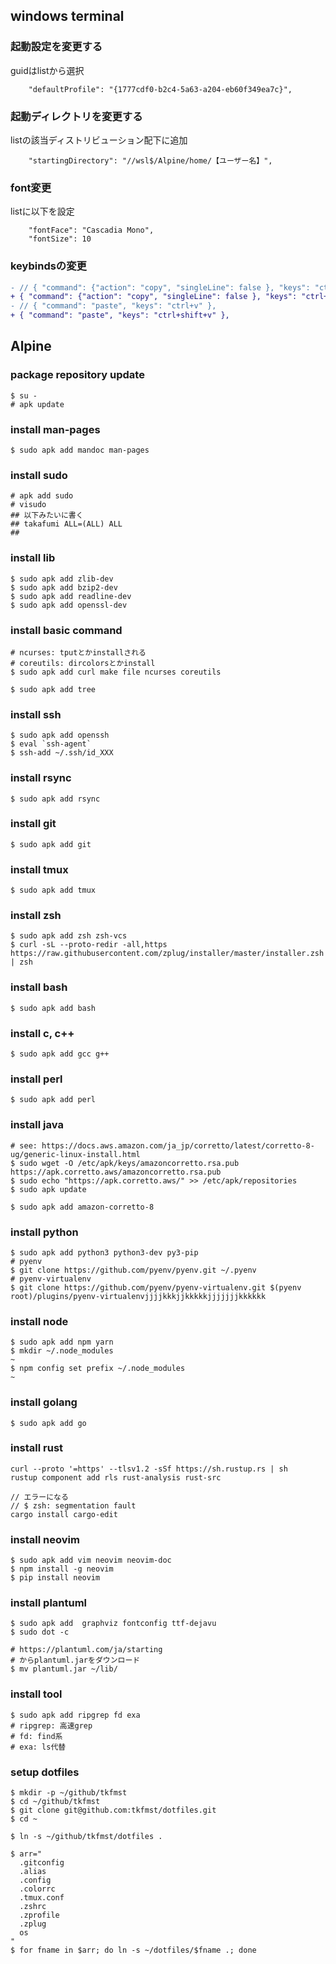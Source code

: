 ## windows terminal

### 起動設定を変更する

guidはlistから選択
```
    "defaultProfile": "{1777cdf0-b2c4-5a63-a204-eb60f349ea7c}",
```

### 起動ディレクトリを変更する

listの該当ディストリビューション配下に追加
```
    "startingDirectory": "//wsl$/Alpine/home/【ユーザー名】",
```

### font変更

listに以下を設定
```
    "fontFace": "Cascadia Mono",
    "fontSize": 10
```

### keybindsの変更 

```diff
- // { "command": {"action": "copy", "singleLine": false }, "keys": "ctrl+c" },
+ { "command": {"action": "copy", "singleLine": false }, "keys": "ctrl+shift+c" },
- // { "command": "paste", "keys": "ctrl+v" },
+ { "command": "paste", "keys": "ctrl+shift+v" },
```

## Alpine

### package repository update

```
$ su -
# apk update
```

### install man-pages

```
$ sudo apk add mandoc man-pages
```

### install sudo

```
# apk add sudo
# visudo
## 以下みたいに書く
## takafumi ALL=(ALL) ALL
##
```

### install lib

```
$ sudo apk add zlib-dev
$ sudo apk add bzip2-dev
$ sudo apk add readline-dev
$ sudo apk add openssl-dev
```

### install basic command

```
# ncurses: tputとかinstallされる
# coreutils: dircolorsとかinstall
$ sudo apk add curl make file ncurses coreutils

$ sudo apk add tree
```

### install ssh

```
$ sudo apk add openssh
$ eval `ssh-agent`
$ ssh-add ~/.ssh/id_XXX
```

### install rsync

```
$ sudo apk add rsync
```

### install git

```
$ sudo apk add git
```

### install tmux

```
$ sudo apk add tmux
```

### install zsh

```
$ sudo apk add zsh zsh-vcs
$ curl -sL --proto-redir -all,https https://raw.githubusercontent.com/zplug/installer/master/installer.zsh | zsh
```

### install bash

```
$ sudo apk add bash
```

### install c, c++

```
$ sudo apk add gcc g++
```

### install perl

```
$ sudo apk add perl
```

### install java

```
# see: https://docs.aws.amazon.com/ja_jp/corretto/latest/corretto-8-ug/generic-linux-install.html
$ sudo wget -O /etc/apk/keys/amazoncorretto.rsa.pub  https://apk.corretto.aws/amazoncorretto.rsa.pub
$ sudo echo "https://apk.corretto.aws/" >> /etc/apk/repositories
$ sudo apk update

$ sudo apk add amazon-corretto-8
```

### install python

```
$ sudo apk add python3 python3-dev py3-pip
# pyenv
$ git clone https://github.com/pyenv/pyenv.git ~/.pyenv
# pyenv-virtualenv
$ git clone https://github.com/pyenv/pyenv-virtualenv.git $(pyenv root)/plugins/pyenv-virtualenvjjjjkkkjjkkkkkjjjjjjjkkkkkk
```

### install node

```
$ sudo apk add npm yarn
$ mkdir ~/.node_modules                                                                                                     ~
$ npm config set prefix ~/.node_modules                                                                                     ~
```

### install golang

```
$ sudo apk add go
```

### install rust

```
curl --proto '=https' --tlsv1.2 -sSf https://sh.rustup.rs | sh
rustup component add rls rust-analysis rust-src

// エラーになる
// $ zsh: segmentation fault
cargo install cargo-edit
```

### install neovim

```
$ sudo apk add vim neovim neovim-doc
$ npm install -g neovim
$ pip install neovim
```

### install plantuml

```
$ sudo apk add  graphviz fontconfig ttf-dejavu
$ sudo dot -c

# https://plantuml.com/ja/starting
# からplantuml.jarをダウンロード
$ mv plantuml.jar ~/lib/
```

### install tool

```
$ sudo apk add ripgrep fd exa
# ripgrep: 高速grep
# fd: find系
# exa: ls代替
```

### setup dotfiles

```
$ mkdir -p ~/github/tkfmst
$ cd ~/github/tkfmst
$ git clone git@github.com:tkfmst/dotfiles.git
$ cd ~

$ ln -s ~/github/tkfmst/dotfiles .

$ arr="
  .gitconfig
  .alias
  .config
  .colorrc
  .tmux.conf
  .zshrc
  .zprofile
  .zplug
  os
"
$ for fname in $arr; do ln -s ~/dotfiles/$fname .; done
```
